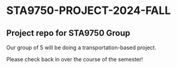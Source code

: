 # STA9750-PROJECT-2024-FALL
 Project repo for STA9750 Group
---
Our group of 5 will be doing a transportation-based project.

Please check back in over the course of the semester!